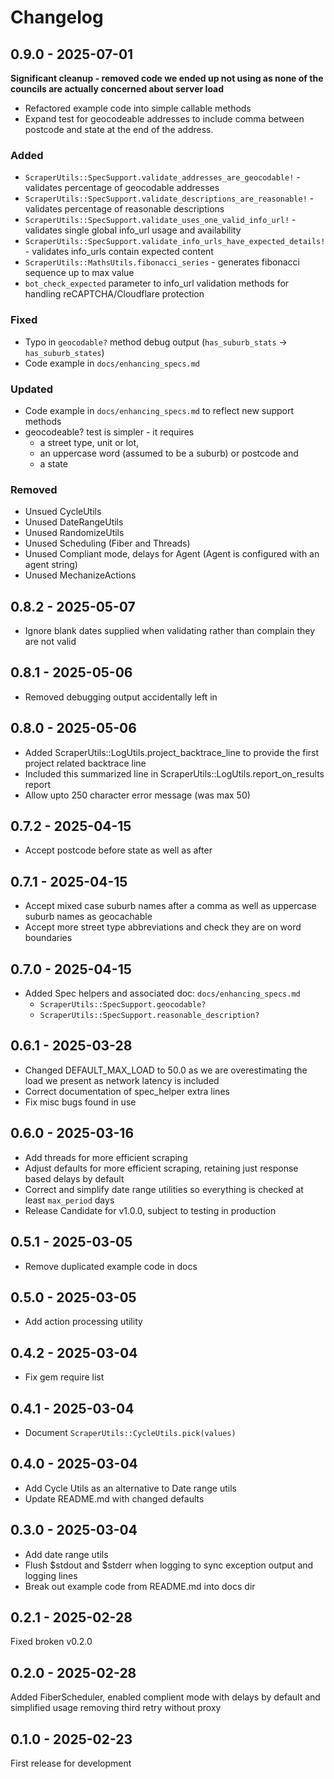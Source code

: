 # Changelog

## 0.9.0 - 2025-07-01

**Significant cleanup - removed code we ended up not using as none of the councils are actually concerned about server load**

* Refactored example code into simple callable methods
* Expand test for geocodeable addresses to include comma between postcode and state at the end of the address.

### Added
- `ScraperUtils::SpecSupport.validate_addresses_are_geocodable!` - validates percentage of geocodable addresses
- `ScraperUtils::SpecSupport.validate_descriptions_are_reasonable!` - validates percentage of reasonable descriptions
- `ScraperUtils::SpecSupport.validate_uses_one_valid_info_url!` - validates single global info_url usage and availability
- `ScraperUtils::SpecSupport.validate_info_urls_have_expected_details!` - validates info_urls contain expected content
- `ScraperUtils::MathsUtils.fibonacci_series` - generates fibonacci sequence up to max value
- `bot_check_expected` parameter to info_url validation methods for handling reCAPTCHA/Cloudflare protection

### Fixed
- Typo in `geocodable?` method debug output (`has_suburb_stats` → `has_suburb_states`) 
- Code example in `docs/enhancing_specs.md`

### Updated
- Code example in `docs/enhancing_specs.md` to reflect new support methods
- geocodeable? test is simpler - it requires 
  - a street type, unit or lot, 
  - an uppercase word (assumed to be a suburb) or postcode and 
  - a state

### Removed
- Unsued CycleUtils
- Unused DateRangeUtils
- Unused RandomizeUtils
- Unused Scheduling (Fiber and Threads)
- Unused Compliant mode, delays for Agent (Agent is configured with an agent string)
- Unused MechanizeActions 

## 0.8.2 - 2025-05-07

* Ignore blank dates supplied when validating rather than complain they are not valid

## 0.8.1 - 2025-05-06

* Removed debugging output accidentally left in

## 0.8.0 - 2025-05-06

* Added ScraperUtils::LogUtils.project_backtrace_line to provide the first project related backtrace line
* Included this summarized line in ScraperUtils::LogUtils.report_on_results report
* Allow upto 250 character error message (was max 50)

## 0.7.2 - 2025-04-15

* Accept postcode before state as well as after

## 0.7.1 - 2025-04-15

* Accept mixed case suburb names after a comma as well as uppercase suburb names as geocachable
* Accept more street type abbreviations and check they are on word boundaries

## 0.7.0 - 2025-04-15

* Added Spec helpers and associated doc: `docs/enhancing_specs.md`
  * `ScraperUtils::SpecSupport.geocodable?`
  * `ScraperUtils::SpecSupport.reasonable_description?`

## 0.6.1 - 2025-03-28

* Changed DEFAULT_MAX_LOAD to 50.0 as we are overestimating the load we present as network latency is included
* Correct documentation of spec_helper extra lines
* Fix misc bugs found in use

## 0.6.0 - 2025-03-16

* Add threads for more efficient scraping
* Adjust defaults for more efficient scraping, retaining just response based delays by default
* Correct and simplify date range utilities so everything is checked at least `max_period` days
* Release Candidate for v1.0.0, subject to testing in production

## 0.5.1 - 2025-03-05

* Remove duplicated example code in docs

## 0.5.0 - 2025-03-05

* Add action processing utility

## 0.4.2 - 2025-03-04

* Fix gem require list

## 0.4.1 - 2025-03-04

* Document `ScraperUtils::CycleUtils.pick(values)`

## 0.4.0 - 2025-03-04

* Add Cycle Utils as an alternative to Date range utils
* Update README.md with changed defaults

## 0.3.0 - 2025-03-04

* Add date range utils
* Flush $stdout and $stderr when logging to sync exception output and logging lines
* Break out example code from README.md into docs dir

## 0.2.1 - 2025-02-28

Fixed broken v0.2.0

## 0.2.0 - 2025-02-28

Added FiberScheduler, enabled complient mode with delays by default and simplified usage removing third retry without proxy

## 0.1.0 - 2025-02-23

First release for development


